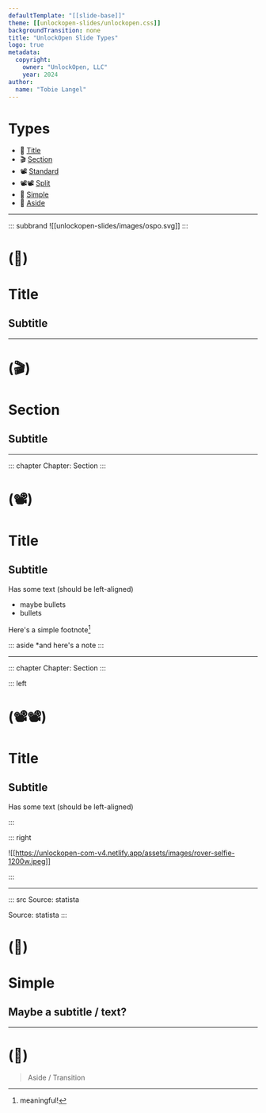 ```yaml
---
defaultTemplate: "[[slide-base]]"
theme: [[unlockopen-slides/unlockopen.css]]
backgroundTransition: none
title: "UnlockOpen Slide Types"
logo: true
metadata:
  copyright:
    owner: "UnlockOpen, LLC"
    year: 2024
author:
  name: "Tobie Langel"
---
```


<!-- slide  id="types-index" class="theme-blue emoji-list" -->

# Types

- 🏁 [Title](#type-title)
- 🎬 [Section](#type-section)
- 📽 [Standard](#type-standard)
- 📽📽 [Split](#type-split)
- 💬 [Simple](#type-simple)
- 💭 [Aside](#type-aside)

---

<!-- slide id="type-title" class="theme-blue simple-slide" -->
<!-- slide bg="https://unlockopen-com-v4.netlify.app/assets/images/rover-selfie-1200w.jpeg" -->

::: subbrand
![[unlockopen-slides/images/ospo.svg]]
:::

# (🏁)
# Title
## Subtitle

---

<!-- slide id="type-section" class="theme-blue theme-accent simple-slide" -->

# (🎬)
# Section
## Subtitle

---

<!-- slide id="type-standard" class="theme-blue" -->

::: chapter
Chapter: Section
:::

# (📽)
# Title
## Subtitle

Has some text (should be left-aligned)

- maybe bullets
- bullets

Here's a simple footnote[^1]

[^1]: meaningful!

::: aside
\*and here's a note
:::


---

<!-- slide id="type-split" class="theme-blue" -->


::: chapter
Chapter: Section
:::



::: left

# (📽📽)
# Title
## Subtitle

Has some text (should be left-aligned)

:::

::: right

![[https://unlockopen-com-v4.netlify.app/assets/images/rover-selfie-1200w.jpeg]]

:::

---

<!-- slide id="type-simple" class="theme-blue simple-slide" -->

::: src
Source: statista

Source: statista
:::

# (💬)
# Simple
## Maybe a subtitle / text?

---

<!-- slide id="type-aside" class="theme-blue simple-slide" -->

# (💭)
> Aside / Transition
